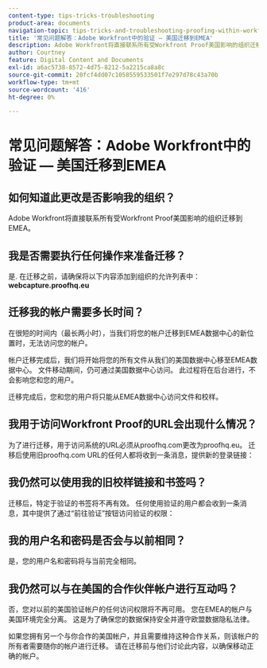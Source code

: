 ```yaml
---
content-type: tips-tricks-troubleshooting
product-area: documents
navigation-topic: tips-tricks-and-troubleshooting-proofing-within-workfront
title: '常见问题解答：Adobe Workfront中的验证 — 美国迁移到EMEA'
description: Adobe Workfront将直接联系所有受Workfront Proof美国影响的组织迁移到EMEA。
author: Courtney
feature: Digital Content and Documents
exl-id: a6ac5738-8572-4d75-8212-5a2215ca8a8c
source-git-commit: 20fcf4dd07c1058559533501f7e297d78c43a70b
workflow-type: tm+mt
source-wordcount: '416'
ht-degree: 0%

---
```


# 常见问题解答：Adobe Workfront中的验证 — 美国迁移到EMEA

## 如何知道此更改是否影响我的组织？ 

Adobe Workfront将直接联系所有受Workfront Proof美国影响的组织迁移到EMEA。

## 我是否需要执行任何操作来准备迁移？

是. 在迁移之前，请确保将以下内容添加到组织的允许列表中：\
**webcapture.proofhq.eu**

## 迁移我的帐户需要多长时间？

在很短的时间内（最长两小时），当我们将您的帐户迁移到EMEA数据中心的新位置时，无法访问您的帐户。

帐户迁移完成后，我们将开始将您的所有文件从我们的美国数据中心移至EMEA数据中心。 文件移动期间，仍可通过美国数据中心访问。 此过程将在后台进行，不会影响您和您的用户。

迁移完成后，您和您的用户将只能从EMEA数据中心访问文件和校样。 

## 我用于访问Workfront Proof的URL会出现什么情况？

为了进行迁移，用于访问系统的URL必须从proofhq.com更改为proofhq.eu。 迁移后使用旧proofhq.com URL的任何人都将收到一条消息，提供新的登录链接：

## 我仍然可以使用我的旧校样链接和书签吗？

迁移后，特定于验证的书签将不再有效。 任何使用验证的用户都会收到一条消息，其中提供了通过“前往验证”按钮访问验证的权限：

## 我的用户名和密码是否会与以前相同？

是，您的用户名和密码将与当前完全相同。

## 我仍然可以与在美国的合作伙伴帐户进行互动吗？

否，您对以前的美国验证帐户的任何访问权限将不再可用。 您在EMEA的帐户与美国环境完全分离。 这是为了确保您的数据保持安全并遵守欧盟数据隐私法律。

如果您拥有另一个与你合作的美国帐户，并且需要维持这种合作关系，则该帐户的所有者需要随你的帐户进行迁移。 请在迁移前与他们讨论此内容，以确保移动正确的帐户。
